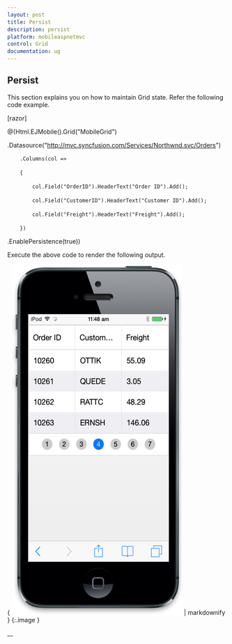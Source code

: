```yaml
---
layout: post
title: Persist
description: persist 
platform: mobileaspnetmvc
control: Grid
documentation: ug
---
```


## Persist 

This section explains you on how to maintain Grid state. Refer the following code example.



 [razor]



@(Html.EJMobile().Grid<object>("MobileGrid")

.Datasource("http://mvc.syncfusion.com/Services/Northwnd.svc/Orders")

        .Columns(col =>

        {

            col.Field("OrderID").HeaderText("Order ID").Add();

            col.Field("CustomerID").HeaderText("Customer ID").Add();

            col.Field("Freight").HeaderText("Freight").Add();

        })

.EnablePersistence(true))





Execute the above code to render the following output.

{ ![26](Persist_images/Persist_img1.png) | markdownify }
{:.image }


__

